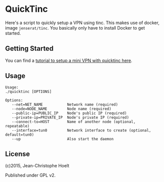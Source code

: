 # QuickTinc

Here's a script to quickly setup a VPN using tinc. This makes use of docker, image `jenserat/tinc`. You basically only have to install Docker to get started.

## Getting Started

You can find a [tutorial to setup a mini VPN with quicktinc here](https://fovea.cc/blog/index.php/docker-on-tinc-in-docker/).

## Usage

```
Usage:
./quicktinc [OPTIONS]

Options:
   --net=NET_NAME           Network name (required)
   --node=NODE_NAME         Node name (required)
   --public-ip=PUBLIC_IP    Node's public IP (required)
   --private-ip=PRIVATE_IP  Node's private IP (required)
   --connect-to=HOST        Name of another node (optional, repeatable)
   --interface=tun0         Network interface to create (optional, default=tun0)
   --up                     Also start the daemon
```

## License

(c)2015, Jean-Christophe Hoelt

Published under GPL v2.

